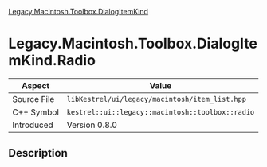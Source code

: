 [Legacy.Macintosh.Toolbox.DialogItemKind](index)
# Legacy.Macintosh.Toolbox.DialogItemKind.Radio
| Aspect | Value |
| --- | --- |
| Source File | `libKestrel/ui/legacy/macintosh/item_list.hpp` |
| C++ Symbol | `kestrel::ui::legacy::macintosh::toolbox::radio` |
| Introduced | Version 0.8.0 |
## Description

